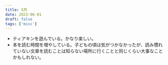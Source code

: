 ```yaml
---
title: 5月
date: 2023-06-01
draft: false
tags: ['misc']
---
```


- ティアキンを遊んでいる。かなり楽しい。
- 本を読む時間を増やしている。子どもの頃は気がつかなかったが、読み慣れていない文章を読むことは知らない場所に行くことと同じくらい大事なことかもしれない。